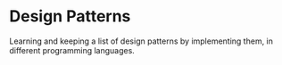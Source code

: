 # Design Patterns
Learning and keeping a list of design patterns by implementing them, in different programming languages.
